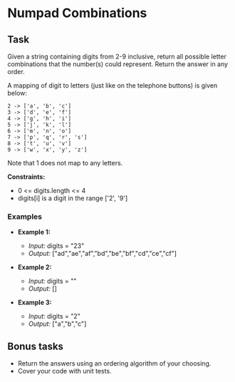 # Numpad Combinations

## Task

Given a string containing digits from 2-9 inclusive, return all possible letter combinations that the number(s) could represent. Return the answer in any order.

A mapping of digit to letters (just like on the telephone buttons) is given below:

    2 -> ['a', 'b', 'c']
    3 -> ['d', 'e', 'f']
    4 -> ['g', 'h', 'i']
    5 -> ['j', 'k', 'l']
    6 -> ['m', 'n', 'o']
    7 -> ['p', 'q', 'r', 's']
    8 -> ['t', 'u', 'v']
    9 -> ['w', 'x', 'y', 'z']

Note that 1 does not map to any letters.

**Constraints:**
- 0 <= digits.length <= 4
- digits[i] is a digit in the range ['2', '9']


### Examples

- **Example 1:**
    - *Input:* digits = "23"
    - *Output:* ["ad","ae","af","bd","be","bf","cd","ce","cf"]

- **Example 2:**
    - *Input:* digits = ""
    - *Output:* []  

- **Example 3:**
    - *Input:* digits = "2"
    - *Output:* ["a","b","c"]

## Bonus tasks

- Return the answers using an ordering algorithm of your choosing.
- Cover your code with unit tests.